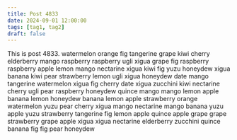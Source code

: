 ```yaml
---
title: Post 4833
date: 2024-09-01 12:00:00
tags: [tag1, tag2]
draft: false
---
```

This is post 4833.
watermelon
orange
fig
tangerine
grape
kiwi
cherry
elderberry
mango
raspberry
raspberry
ugli
xigua
grape
fig
raspberry
raspberry
apple
lemon
mango
nectarine
xigua
kiwi
fig
yuzu
honeydew
xigua
banana
kiwi
pear
strawberry
lemon
ugli
xigua
honeydew
date
mango
tangerine
watermelon
xigua
fig
cherry
date
xigua
zucchini
kiwi
nectarine
cherry
ugli
pear
raspberry
honeydew
quince
mango
mango
lemon
apple
banana
lemon
honeydew
banana
lemon
apple
strawberry
orange
watermelon
yuzu
pear
cherry
xigua
mango
nectarine
mango
banana
yuzu
apple
yuzu
strawberry
tangerine
fig
lemon
apple
quince
apple
grape
grape
strawberry
grape
apple
xigua
xigua
nectarine
elderberry
zucchini
quince
banana
fig
fig
pear
honeydew
